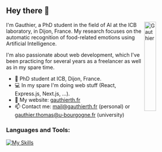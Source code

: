 ## Hey there 👋

<img width="25%" align="right" alt="Gauthier" src="https://gauthier-thomas.dev/img/GT2.svg" />

I'm Gauthier, a PhD student in the field of AI at the ICB laboratory, in Dijon, France.
My research focuses on the automatic recognition of food-related emotions using Artificial Intelligence.

I'm also passionate about web development, which I've been practicing for several years as a freelancer as well as in my spare time.

- 📖 PhD student at ICB, Dijon, France.
- 💻 In my spare I'm doing web stuff (React, Express.js, Next.js, ...).
- 🔗 My website: [gauthierth.fr](https://gauthierth.fr)
- 📫 Contact me: [mail@gauthierth.fr](mailto:mail@gauthierth.fr) (personal) or [gauthier.thomas@u-bourgogne.fr](mailto:gauthier.thomas@u-bourgogne.fr) (university)

### Languages and Tools: 

[![My Skills](https://skillicons.dev/icons?i=nodejs,js,ts,react,html,css,tailwind,mysql,postgres,mongodb,linux,docker,git,vscode,vim)](https://skillicons.dev)
